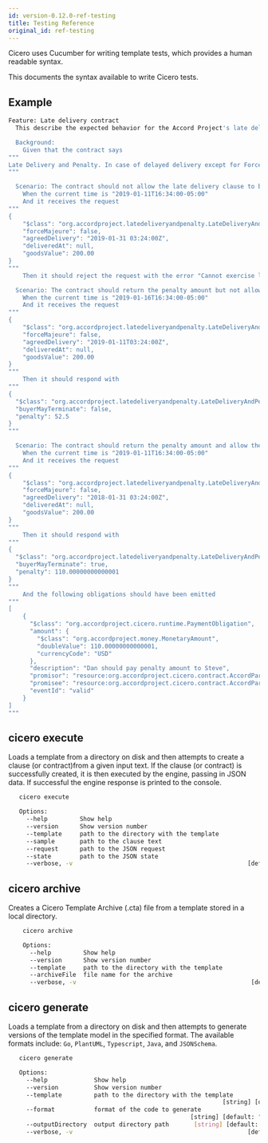 ```yaml
---
id: version-0.12.0-ref-testing
title: Testing Reference
original_id: ref-testing
---
```


Cicero uses Cucumber for writing template tests, which provides a human readable syntax.

This documents the syntax available to write Cicero tests.

## Example

```bash
Feature: Late delivery contract
  This describe the expected behavior for the Accord Project's late delivery and penalty contract

  Background:
    Given that the contract says
"""
Late Delivery and Penalty. In case of delayed delivery except for Force Majeure cases, "Dan" (the Seller) shall pay to "Steve" (the Buyer) for every 2 days of delay penalty amounting to 10.5% of the total value of the Equipment whose delivery has been delayed. Any fractional part of a days is to be considered a full days. The total amount of penalty shall not however, exceed 55% of the total value of the Equipment involved in late delivery. If the delay is more than 15 days, the Buyer is entitled to terminate this Contract.
"""

  Scenario: The contract should not allow the late delivery clause to be triggered when the delivery is on time
    When the current time is "2019-01-11T16:34:00-05:00"
    And it receives the request
"""
{
    "$class": "org.accordproject.latedeliveryandpenalty.LateDeliveryAndPenaltyRequest",
    "forceMajeure": false,
    "agreedDelivery": "2019-01-31 03:24:00Z",
    "deliveredAt": null,
    "goodsValue": 200.00
}
"""
    Then it should reject the request with the error "Cannot exercise late delivery before delivery date"

  Scenario: The contract should return the penalty amount but not allow the buyer to terminate
    When the current time is "2019-01-16T16:34:00-05:00"
    And it receives the request
"""
{
    "$class": "org.accordproject.latedeliveryandpenalty.LateDeliveryAndPenaltyRequest",
    "forceMajeure": false,
    "agreedDelivery": "2019-01-11T03:24:00Z",
    "deliveredAt": null,
    "goodsValue": 200.00
}
"""
    Then it should respond with
"""
{
  "$class": "org.accordproject.latedeliveryandpenalty.LateDeliveryAndPenaltyResponse",
  "buyerMayTerminate": false,
  "penalty": 52.5
}
"""

  Scenario: The contract should return the penalty amount and allow the buyer to terminate
    When the current time is "2019-01-11T16:34:00-05:00"
    And it receives the request
"""
{
    "$class": "org.accordproject.latedeliveryandpenalty.LateDeliveryAndPenaltyRequest",
    "forceMajeure": false,
    "agreedDelivery": "2018-01-31 03:24:00Z",
    "deliveredAt": null,
    "goodsValue": 200.00
}
"""
    Then it should respond with
"""
{
  "$class": "org.accordproject.latedeliveryandpenalty.LateDeliveryAndPenaltyResponse",
  "buyerMayTerminate": true,
  "penalty": 110.00000000000001
}
"""
    And the following obligations should have been emitted
"""
[
    {
      "$class": "org.accordproject.cicero.runtime.PaymentObligation",
      "amount": {
        "$class": "org.accordproject.money.MonetaryAmount",
        "doubleValue": 110.00000000000001,
        "currencyCode": "USD"
      },
      "description": "Dan should pay penalty amount to Steve",
      "promisor": "resource:org.accordproject.cicero.contract.AccordParty#Dan",
      "promisee": "resource:org.accordproject.cicero.contract.AccordParty#Steve",
      "eventId": "valid"
    }
]
"""
```

## cicero execute

Loads a template from a directory on disk and then attempts to create a clause (or contract)from a given input
text. If the clause (or contract) is successfully created, it is then executed by the engine, passing in JSON data. If successful the
engine response is printed to the console.

```bash
   cicero execute

   Options:
     --help         Show help                                             [boolean]
     --version      Show version number                                   [boolean]
     --template     path to the directory with the template                [string]
     --sample       path to the clause text                                [string]
     --request      path to the JSON request                                [array]
     --state        path to the JSON state                                 [string]
     --verbose, -v                                                 [default: false]
```

## cicero archive

Creates a Cicero Template Archive (.cta) file from a template stored in a local directory.

```sh
    cicero archive

    Options:
      --help         Show help                                             [boolean]
      --version      Show version number                                   [boolean]
      --template     path to the directory with the template                [string]
      --archiveFile  file name for the archive                              [string]
      --verbose, -v                                                 [default: false]
```

## cicero generate

Loads a template from a directory on disk and then attempts to generate versions of the template model in the specified format.
The available formats include: `Go`, `PlantUML`, `Typescript`, `Java`, and `JSONSchema`.

```bash
   cicero generate

   Options:
     --help             Show help                                         [boolean]
     --version          Show version number                               [boolean]
     --template         path to the directory with the template
                                                            [string] [default: "."]
     --format           format of the code to generate
                                                   [string] [default: "JSONSchema"]
     --outputDirectory  output directory path       [string] [default: "./output/"]
     --verbose, -v                                                 [default: false]
```
